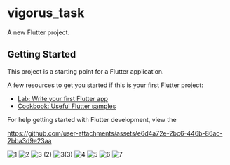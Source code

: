 # vigorus_task

A new Flutter project.

## Getting Started

This project is a starting point for a Flutter application.

A few resources to get you started if this is your first Flutter project:

- [Lab: Write your first Flutter app](https://docs.flutter.dev/get-started/codelab)
- [Cookbook: Useful Flutter samples](https://docs.flutter.dev/cookbook)

For help getting started with Flutter development, view the




https://github.com/user-attachments/assets/e6d4a72e-2bc6-446b-86ac-2bba3d9e23aa


![1](https://github.com/user-attachments/assets/ff22f903-5449-4945-ad8b-257568457d36)
![2](https://github.com/user-attachments/assets/f1d51b2f-9e21-4199-a830-36b2736b2aa8)
![3 (2)](https://github.com/user-attachments/assets/2366fd57-0576-4b13-93b6-420c2481a11f)
![3(3)](https://github.com/user-attachments/assets/fcac95f4-7cfa-4d40-9ce3-c2cfb79fd287)
![4](https://github.com/user-attachments/assets/e3843f70-9e86-405c-91ec-3a476763fb4a)
![5](https://github.com/user-attachments/assets/1c5d4f5c-8806-4180-9d55-313aee7ced88)
![6](https://github.com/user-attachments/assets/dc7e83c4-d15a-4aac-af37-04a9f5c3b128)
![7](https://github.com/user-attachments/assets/0d4140d7-ac36-432a-b8fe-6f6ced2a3f30)
